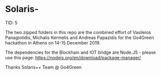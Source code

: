 # Solaris-
TID: 5


The two zipped folders in this repo are the combined effort of Vasileios Panagiotidis, Michalis Kermelis and Andreas Papazidis for the Go4Green hackathon in Athens on 14-15 December 2019.

The dependencies for the Blockhain and IOT bridge are Node.JS - please use this page: https://nodejs.org/en/download/package-manager/

Thanks
Solaris++ Team @ Go4Green
